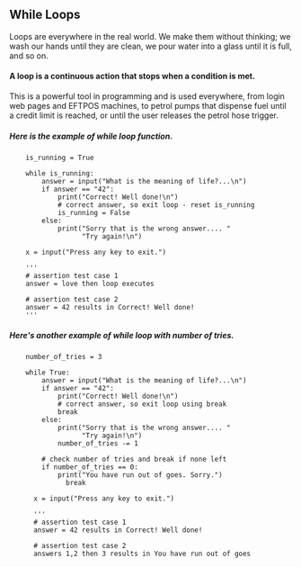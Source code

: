 ## While Loops

Loops are everywhere in the real world. We make them without thinking; we wash our hands until they are clean, we pour water into a glass until it is full, and so on.

#### A loop is a continuous action that stops when a condition is met.

This is a powerful tool in programming and is used everywhere, from login web pages and EFTPOS machines, to petrol pumps that dispense fuel until a credit limit is reached, or until the user releases the petrol hose trigger.

##### Here is the example of while loop function.

        is_running = True
 
        while is_running:
            answer = input("What is the meaning of life?...\n")
            if answer == "42":
                print("Correct! Well done!\n")
                # correct answer, so exit loop - reset is_running
                is_running = False
            else:
                print("Sorry that is the wrong answer.... "
                      "Try again!\n")
 
        x = input("Press any key to exit.")
 
        '''
        # assertion test case 1
        answer = love then loop executes
 
        # assertion test case 2
        answer = 42 results in Correct! Well done!
        '''

##### Here's another example of while loop with number of tries.

        number_of_tries = 3
 
        while True:
            answer = input("What is the meaning of life?...\n")
            if answer == "42":
                print("Correct! Well done!\n")
                # correct answer, so exit loop using break
                break
            else:
                print("Sorry that is the wrong answer.... "
                      "Try again!\n")
                number_of_tries -= 1
 
            # check number of tries and break if none left
            if number_of_tries == 0:
                print("You have run out of goes. Sorry.")
                  break
 
          x = input("Press any key to exit.")
 
          '''
          # assertion test case 1
          answer = 42 results in Correct! Well done!
 
          # assertion test case 2
          answers 1,2 then 3 results in You have run out of goes
